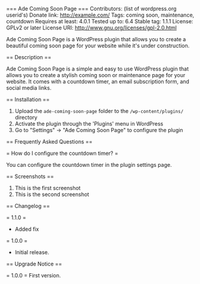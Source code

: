 === Ade Coming Soon Page ===
Contributors: (list of wordpress.org userid's)
Donate link: http://example.com/
Tags: coming soon, maintenance, countdown
Requires at least: 4.0.1
Tested up to: 6.4
Stable tag: 1.1.1
License: GPLv2 or later
License URI: http://www.gnu.org/licenses/gpl-2.0.html

Ade Coming Soon Page is a WordPress plugin that allows you to create a beautiful coming soon page for your website while it's under construction.

== Description ==

Ade Coming Soon Page is a simple and easy to use WordPress plugin that allows you to create a stylish coming soon or maintenance page for your website. It comes with a countdown timer, an email subscription form, and social media links.

== Installation ==

1. Upload the `ade-coming-soon-page` folder to the `/wp-content/plugins/` directory
2. Activate the plugin through the 'Plugins' menu in WordPress
3. Go to "Settings" -> "Ade Coming Soon Page" to configure the plugin

== Frequently Asked Questions ==

= How do I configure the countdown timer? =

You can configure the countdown timer in the plugin settings page.

== Screenshots ==

1. This is the first screenshot
2. This is the second screenshot

== Changelog ==

= 1.1.0 =

- Added fix

= 1.0.0 =

- Initial release.

== Upgrade Notice ==

= 1.0.0 =
First version.
